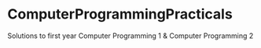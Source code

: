 # ComputerProgrammingPracticals
Solutions to first year Computer Programming 1 &amp; Computer Programming 2
